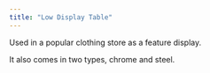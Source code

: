 ```yaml
---
title: "Low Display Table"
---
```

Used in a popular clothing store as a feature display.
<!--more-->
It also comes in two types, chrome and steel.
